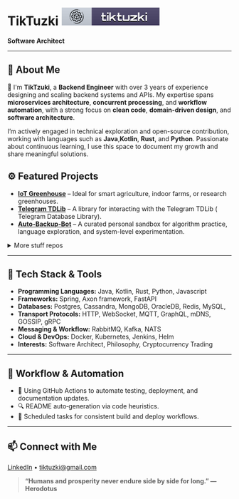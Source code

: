 # TikTuzki [![TikTuzki](./img/tik-badge.svg)](https://github.com/TikTzuki/TikTzuki)

**Software Architect**

---

## 🚀 About Me

👋 I'm **TikTzuki**, a **Backend Engineer** with over 3 years of experience designing and
scaling backend systems and APIs. My expertise spans **microservices architecture**, **concurrent processing**, and
**workflow automation**, with a strong focus on **clean code**, **domain-driven design**, and **software architecture**.

I’m actively engaged in technical exploration and open-source contribution, working with languages such as
**Java**,**Kotlin**, **Rust**, and **Python**. Passionate about continuous learning, I use this space to document my
growth and share meaningful solutions.

## ⚙️ Featured Projects

- [**IoT Greenhouse**](https://github.com/TikTzuki/prometheus-greenhouse) – Ideal for smart agriculture, indoor farms,
  or research greenhouses.
- [**Telegram TDLib**](https://github.com/TikTzuki/telegram-tdlib) – A library for interacting with the Telegram TDLib (
  Telegram Database Library).
- [**Auto‑Backup‑Bot**](https://github.com/TikTzuki/learning-lab) – A curated personal sandbox for algorithm practice,
  language exploration, and system-level experimentation.

<details>
<summary>More stuff repos</summary>

- nvim
- nio-lab
- mvc-store
- room-manager-lite
- money-bag
- tik-scripts
- tiktuzki-charts
- sgu-project

</details>

---

## 🧰 Tech Stack & Tools

- **Programming Languages:** Java, Kotlin, Rust, Python, Javascript
- **Frameworks:** Spring, Axon framework, FastAPI
- **Databases:** Postgres, Cassandra, MongoDB, OracleDB, Redis, MySQL,
- **Transport Protocols:** HTTP, WebSocket, MQTT, GraphQL, mDNS, GOSSIP, gRPC
- **Messaging & Workflow:** RabbitMQ, Kafka, NATS
- **Cloud & DevOps:** Docker, Kubernetes, Jenkins, Helm
- **Interests:** Software Architect, Philosophy, Cryptocurrency Trading

---

## 🧩 Workflow & Automation

- 🧠 Using GitHub Actions to automate testing, deployment, and documentation updates.
- 🔍 README auto‑generation via code heuristics.
- 🔄 Scheduled tasks for consistent build and deploy workflows.

---

## 📫 Connect with Me

[LinkedIn](https://www.linkedin.com/in/tiktuzki/) • tiktuzki@gmail.com


**<blockquote>&ldquo;Humans and prosperity never endure side by side for long.&rdquo; &mdash; <footer>Herodotus</footer></blockquote>**